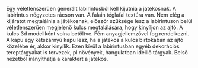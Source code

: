 Egy véletlenszerűen generált labirintusból kell kijutnia a játékosnak. A labirintus négyzetes rácson van. A falain téglafal textúra van. Nem elég a kijáratot megtalálnia a játékosnak, először szüksége lesz a labirintuson belül véletlenszerűen megjelenő kulcs megtalálására, hogy kinyíljon az ajtó. A kulcs 3d modellként volna betöltve. Fém anyagjellemzővel fog rendelkezni. A kapu egy kétszárnyú kapu lesz, ha a játékos a kulcs birtokában az ajtó közelébe ér, akkor kinyílik. Ezen kívül a labirintusban egyéb dekorációs tereptárgyakat is tervezek, pl növények, hangulatban ideillő tárgyak. Belső nézetből irányíthatja a karaktert a játékos.
